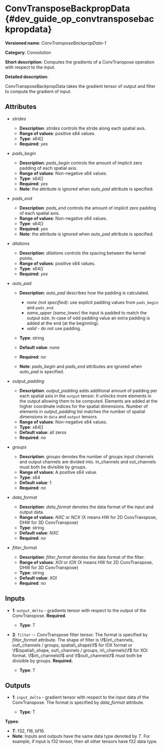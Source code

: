 # ConvTransposeBackpropData {#dev_guide_op_convtransposebackpropdata}

**Versioned name**: *ConvTransposeBackpropData-1*

**Category**: Convolution

**Short description**: Computes the gradients of a ConvTranspose operation with
respect to the input.

**Detailed description**:

ConvTransposeBackpropData takes the gradient tensor of output and filter to
compute the gradient of input.

## Attributes

* *strides*

  * **Description**: *strides* controls the stride along each spatial axis.
  * **Range of values**: positive s64 values.
  * **Type**: s64[]
  * **Required**: *yes*

* *pads_begin*

  * **Description**: *pads_begin* controls the amount of implicit zero padding
    of each spatial axis.
  * **Range of values**: Non-negative s64 values.
  * **Type**: s64[]
  * **Required**: *yes*
  * **Note**: the attribute is ignored when *auto_pad* attribute is specified.

* *pads_end*

  * **Description**: *pads_end* controls the amount of implicit zero padding of
    each spatial axis.
  * **Range of values**: Non-negative s64 values.
  * **Type**: s64[]
  * **Required**: *yes*
  * **Note**: the attribute is ignored when *auto_pad* attribute is specified.

* *dilations*

  * **Description**: *dilations* controls the spacing between the kernel points.
  * **Range of values**: positive s64 values.
  * **Type**: s64[]
  * **Required**: *yes*

* *auto_pad*

  * **Description**: *auto_pad* describes how the padding is calculated.

    * *none (not specified)*: use explicit padding values from ``pads_begin``
      and ``pads_end``.
    * *same_upper (same_lower)* the input is padded to match the output size.
      In case of odd padding value an extra padding is added at the end
      (at the beginning).
    * *valid* - do not use padding.

  * **Type**: string
  * **Default value**: *none*
  * **Required**: *no*
  * **Note**: *pads_begin* and *pads_end* attributes are ignored when *auto_pad*
    is specified.

* *output_padding*

  * **Description**: *output_padding* adds additional amount of padding per
    each spatial axis in the ``output`` tensor. It unlocks more elements in the
    output allowing them to be computed. Elements are added at the higher
    coordinate indices for the spatial dimensions. Number of elements in
    *output_padding* list matches the number of spatial dimensions in ``data``
    and ``output`` tensors.
  * **Range of values**: Non-negative s64 values.
  * **Type**: s64[]
  * **Default value**: all zeros
  * **Required**: *no*

* *groups*

  * **Description**: *groups* denotes the number of groups input channels and
    output channels are divided into. In_channels and out_channels must both be
    divisible by groups.
  * **Range of values**: A positive s64 value.
  * **Type**: s64
  * **Default value**: 1
  * **Required**: *no*

* *data_format*

  * **Description**: *data_format* denotes the data format of the input and
    output data.
  * **Range of values**: *NXC* or *NCX* (X means HW for 2D ConvTranspose, DHW
    for 3D ConvTranspose)
  * **Type**: string
  * **Default value**: *NXC*
  * **Required**: *no*

* *filter_format*

  * **Description**: *filter_format* denotes the data format of the filter.
  * **Range of values**: *XOI* or *IOX* (X means HW for 2D ConvTranspose, DHW
    for 3D ConvTranspose)
  * **Type**: string
  * **Default value**: *XOI*
  * **Required**: *no*

## Inputs

* **1**: ``output_delta`` - gradients tensor with respect to the output of the
  ConvTranspose. **Required**.

  * **Type**: T

* **2**: ``filter`` --  ConvTranspose filter tensor. The format is specified by
  *filter_format* attribute. The shape of filter is
  \f$(in\_channels, out\_channels / groups, spatial\_shape)\f$ for IOX format
  or \f$(spatial\_shape, out\_channels / groups, in\_channels)\f$ for XOI
  format. \f$in\_channels\f$ and \f$out\_channels\f$ must both be
  divisible by groups. **Required.**

  * **Type**: T

## Outputs

* **1**: ``input_delta`` - gradient tensor with respect to the input data of the
  ConvTranspose. The format is specified by *data_format* attribute.

  * **Type**: T

**Types**:

* **T**: f32, f16, bf16.
* **Note**: Inputs and outputs have the same data type denoted by *T*. For
  example, if input is f32 tensor, then all other tensors have f32 data type.
